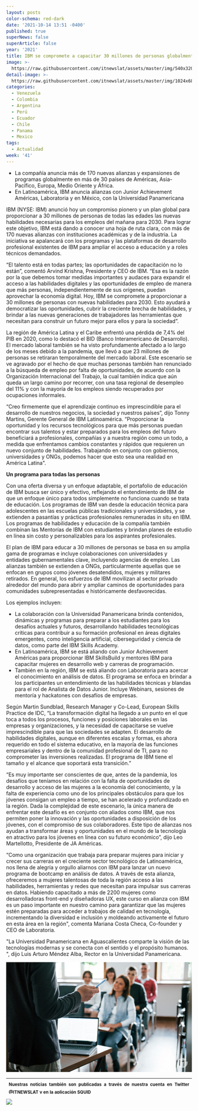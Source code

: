 ```yaml
---
layout: posts
color-schema: red-dark
date: '2021-10-14 13:51 -0400'
published: true
superNews: false
superArticle: false
year: '2021'
title: IBM se compromete a capacitar 30 millones de personas globalmente para 2030
image: >-
  https://raw.githubusercontent.com/itnewslat/assets/master/img/540x320/En-Universidad-p.jpg
detail-image: >-
  https://raw.githubusercontent.com/itnewslat/assets/master/img/1024x680/En-Universidad-g.jpg
categories:
  - Venezuela
  - Colombia
  - Argentina
  - Perú
  - Ecuador
  - Chile
  - Panama
  - Mexico
tags:
  - Actualidad
week: '41'
---
```

- La compañía anuncia más de 170 nuevas alianzas y expansiones de programas globalmente en más de 30 países de Américas, Asia-Pacífico, Europa, Medio Oriente y África.
- En Latinoamérica, IBM anuncia alianzas con Junior Achievement Américas, Laboratoria y en México, con la Universidad Panamericana

IBM (NYSE: IBM) anunció hoy un compromiso pionero y un plan global para proporcionar a 30 millones de personas de todas las edades las nuevas habilidades necesarias para los empleos del mañana para 2030. Para lograr este objetivo, IBM está dando a conocer una hoja de ruta clara, con más de 170 nuevas alianzas con instituciones académicas y de la industria. La iniciativa se apalancará con los programas y las plataformas de desarrollo profesional existentes de IBM para ampliar el acceso a educación y a roles técnicos demandados.

“El talento está en todas partes; las oportunidades de capacitación no lo están”, comentó Arvind Krishna, Presidente y CEO de IBM. “Esa es la razón por la que debemos tomar medidas importantes y audaces para expandir el acceso a las habilidades digitales y las oportunidades de empleo de manera que más personas, independientemente de sus orígenes, puedan aprovechar la economía digital. Hoy, IBM se compromete a proporcionar a 30 millones de personas con nuevas habilidades para 2030. Esto ayudará a democratizar las oportunidades, cubrir la creciente brecha de habilidades, y brindar a las nuevas generaciones de trabajadores las herramientas que necesitan para construir un futuro mejor para ellos y para la sociedad”.

La región de América Latina y el Caribe enfrentó una pérdida de 7,4% del PIB en 2020, como lo destacó el BID (Banco Interamericano de Desarrollo). El mercado laboral también se ha visto profundamente afectado a lo largo de los meses debido a la pandemia, que llevó a que 23 millones de personas se retiraran temporalmente del mercado laboral. Este escenario se ve agravado por el hecho de que muchas personas también han renunciado a la búsqueda de empleo por falta de oportunidades, de acuerdo con la Organización Internacional del Trabajo, la cual también indica que aún queda un largo camino por recorrer, con una tasa regional de desempleo del 11% y con la mayoría de los empleos siendo recuperados por ocupaciones informales.

“Creo firmemente que el aprendizaje continuo es imprescindible para el desarrollo de nuestros negocios, la sociedad y nuestros países”, dijo Tonny Martins, Gerente General de IBM Latinoamérica. “Proporcionar la oportunidad y los recursos tecnológicos para que más personas puedan encontrar sus talentos y estar preparados para los empleos del futuro beneficiará a profesionales, compañías y a nuestra región como un todo, a medida que enfrentamos cambios constantes y rápidos que requieren un nuevo conjunto de habilidades. Trabajando en conjunto con gobiernos, universidades y ONGs, podemos hacer que esto sea una realidad en América Latina".

**Un programa para todas las personas**

Con una oferta diversa y un enfoque adaptable, el portafolio de educación de IBM busca ser único y efectivo, reflejando el entendimiento de IBM de que un enfoque único para todos simplemente no funciona cuando se trata de educación. Los programas de IBM van desde la educación técnica para adolescentes en las escuelas públicas tradicionales y universidades, y se extienden a pasantías y prácticas profesionales remuneradas in situ en IBM. Los programas de habilidades y educación de la compañía también combinan las Mentorías de IBM con estudiantes y brindan planes de estudio en línea sin costo y personalizables para los aspirantes profesionales.

El plan de IBM para educar a 30 millones de personas se basa en su amplia gama de programas e incluye colaboraciones con universidades y entidades gubernamentales clave, incluyendo agencias de empleo. Las alianzas también se extienden a ONGs, particularmente aquellas que se enfocan en grupos como jóvenes desatendidos, mujeres y militares retirados. En general, los esfuerzos de IBM movilizan al sector privado alrededor del mundo para abrir y ampliar caminos de oportunidades para comunidades subrepresentadas e históricamente desfavorecidas.

Los ejemplos incluyen:

- La colaboración con la Universidad Panamericana brinda contenidos, dinámicas y programas para preparar a los estudiantes para los desafíos actuales y futuros, desarrollando habilidades tecnológicas críticas para contribuir a su formación profesional en áreas digitales emergentes, como inteligencia artificial, ciberseguridad y ciencia de datos, como parte del IBM Skills Academy.
- En Latinoamérica, IBM se está aliando con Junior Achievement Américas para proporcionar IBM SkillsBuild y mentores IBM para capacitar mujeres en desarrollo web y carreras de programación.
- También en la región, IBM se está aliando con Laboratoria para acercar el conocimiento en análisis de datos. El programa se enfoca en brindar a los participantes un entendimiento de las habilidades técnicas y blandas para el rol de Analista de Datos Junior. Incluye Webinars, sesiones de mentoría y hackatones con desafíos de empresas.

Según Martin Sundblad, Research Manager y Co-Lead, European Skills Practice de IDC, “La transformación digital ha llegado a un punto en el que toca a todos los procesos, funciones y posiciones laborales en las empresas y organizaciones, y la necesidad de capacitarse se vuelve imprescindible para que las sociedades se adapten. El desarrollo de habilidades digitales, aunque en diferentes escalas y formas, es ahora requerido en todo el sistema educativo, en la mayoría de las funciones empresariales y dentro de la comunidad profesional de TI, para no comprometer las inversiones realizadas. El programa de IBM tiene el tamaño y el alcance que soportará esta transición.”

“Es muy importante ser conscientes de que, antes de la pandemia, los desafíos que teníamos en relación con la falta de oportunidades de desarrollo y acceso de las mujeres a la economía del conocimiento, y la falta de experiencia como uno de los principales obstáculos para que los jóvenes consigan un empleo a tiempo, se han acelerado y profundizado en la región. Dada la complejidad de este escenario, la única manera de enfrentar este desafío es en conjunto con aliados como IBM, que nos permiten poner la innovación y las oportunidades a disposición de los jóvenes, con el compromiso de sus colaboradores. Este tipo de alianzas nos ayudan a transformar áreas y oportunidades en el mundo de la tecnología en atractivo para los jóvenes en línea con su futuro económico”, dijo Leo Martellotto, Presidente de JA Américas.

“Como una organización que trabaja para preparar mujeres para iniciar y crecer sus carreras en el creciente sector tecnológico de Latinoamérica, nos llena de alegría y orgullo aliarnos con IBM para lanzar un nuevo programa de bootcamp en análisis de datos. A través de esta alianza, ofreceremos a mujeres talentosas de toda la región acceso a las habilidades, herramientas y redes que necesitan para impulsar sus carreras en datos. Habiendo capacitado a más de 2200 mujeres como desarrolladoras front-end y diseñadoras UX, este curso en alianza con IBM es un paso importante en nuestro camino para garantizar que las mujeres estén preparadas para acceder a trabajos de calidad en tecnología, incrementando la diversidad e inclusión y moldeando activamente el futuro en esta área en la región", comenta Mariana Costa Checa, Co-founder y CEO de Laboratoria.

"La Universidad Panamericana en Aguascalientes comparte la visión de las tecnologías modernas y se conecta con el sentido y el propósito humanos. ", dijo Luis Arturo Méndez Alba, Rector en la Universidad Panamericana.

![](https://raw.githubusercontent.com/itnewslat/assets/master/img/540x320/En-Universidad-p.jpg)

<table style="height: 42px;" width="569">
<tbody>
<tr>
<td style="text-align: justify;"><sub><strong>Nuestras noticias también son publicadas a través de nuestra cuenta en Twitter <a href="https://twitter.com/itnewslat?lang=es">@ITNEWSLAT</a> y en la aplicación <a href="https://squidapp.co/en/">SQUID</a></strong></sub></td>
</tr>
</tbody>
</table>

<img src="https://tracker.metricool.com/c3po.jpg?hash=56f88a41e39ab42c063cc51676587a04"/>